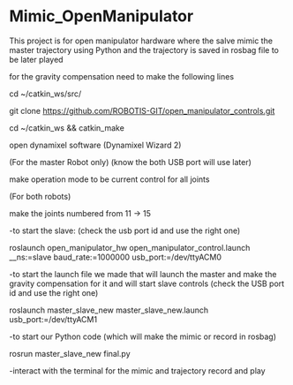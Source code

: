 # Mimic_OpenManipulator
This project is for open manipulator hardware where the salve mimic the master trajectory using Python and the trajectory is saved in rosbag file to be later played

for the gravity compensation need to make the following lines

cd ~/catkin_ws/src/

git clone https://github.com/ROBOTIS-GIT/open_manipulator_controls.git

cd ~/catkin_ws && catkin_make


open dynamixel software (Dynamixel Wizard 2)

(For the master Robot only) (know the both USB port will use later)

make operation mode to be current control for all joints

(For both robots)

make the joints numbered from 11 -> 15

-to start the slave: (check the usb port id and use the right one)

roslaunch open_manipulator_hw open_manipulator_control.launch __ns:=slave baud_rate:=1000000 usb_port:=/dev/ttyACM0

-to start the launch file we made that will launch the master and make the gravity compensation for it and will start slave controls (check the USB port id and use the right one)

roslaunch master_slave_new master_slave_new.launch usb_port:=/dev/ttyACM1

-to start our Python code (which will make the mimic or record in rosbag)

rosrun master_slave_new final.py

-interact with the terminal for the mimic and trajectory record and play
